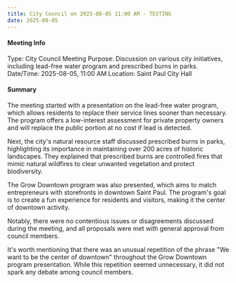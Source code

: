 ```yaml
---
title: City Council on 2025-08-05 11:00 AM - TESTING
date: 2025-08-05
---
```

#### Meeting Info
Type: City Council Meeting
Purpose: Discussion on various city initiatives, including lead-free water program and prescribed burns in parks.
Date/Time: 2025-08-05, 11:00 AM
Location: Saint Paul City Hall

#### Summary

The meeting started with a presentation on the lead-free water program, which allows residents to replace their service lines sooner than necessary. The program offers a low-interest assessment for private property owners and will replace the public portion at no cost if lead is detected.

Next, the city's natural resource staff discussed prescribed burns in parks, highlighting its importance in maintaining over 200 acres of historic landscapes. They explained that prescribed burns are controlled fires that mimic natural wildfires to clear unwanted vegetation and protect biodiversity.

The Grow Downtown program was also presented, which aims to match entrepreneurs with storefronts in downtown Saint Paul. The program's goal is to create a fun experience for residents and visitors, making it the center of downtown activity.

Notably, there were no contentious issues or disagreements discussed during the meeting, and all proposals were met with general approval from council members.

It's worth mentioning that there was an unusual repetition of the phrase "We want to be the center of downtown" throughout the Grow Downtown program presentation. While this repetition seemed unnecessary, it did not spark any debate among council members.

